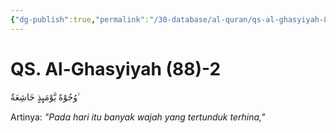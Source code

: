 ```yaml
---
{"dg-publish":true,"permalink":"/30-database/al-quran/qs-al-ghasyiyah-88-2/"}
---
```



# QS. Al-Ghasyiyah (88)-2
وُجُوْهٌ يَّوْمَىِٕذٍ خَاشِعَةٌ  ۙ

Artinya: *"Pada hari itu banyak wajah yang tertunduk terhina,"*
